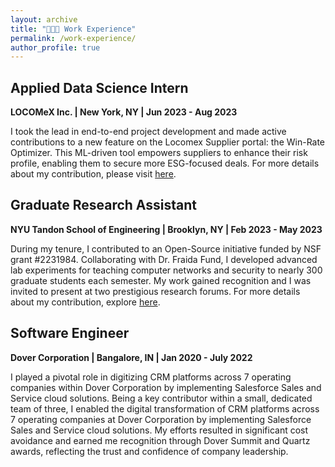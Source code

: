 ```yaml
---
layout: archive
title: "👩🏻‍💻 Work Experience"
permalink: /work-experience/
author_profile: true
---
```

## Applied Data Science Intern
**LOCOMeX Inc. | New York, NY | Jun 2023 - Aug 2023**

I took the lead in end-to-end project development and made active contributions to a new feature on the Locomex Supplier portal: the Win-Rate Optimizer. This ML-driven tool empowers suppliers to enhance their risk profile, enabling them to secure more ESG-focused deals. For more details about my contribution, please visit [here](https://locomexgroup.com/Best-Supplier-Diversity-Program-Management/).

## Graduate Research Assistant
**NYU Tandon School of Engineering | Brooklyn, NY | Feb 2023 - May 2023**

During my tenure, I contributed to an Open-Source initiative funded by NSF grant #2231984. Collaborating with Dr. Fraida Fund, I developed advanced lab experiments for teaching computer networks and security to nearly 300 graduate students each semester. My work gained recognition and I was invited to present at two prestigious research forums. For more details about my contribution, explore [here](https://teaching-on-testbeds.github.io/resources/).

## Software Engineer
**Dover Corporation | Bangalore, IN | Jan 2020 - July 2022**

I played a pivotal role in digitizing CRM platforms across 7 operating companies within Dover Corporation by implementing Salesforce Sales and Service cloud solutions.
Being a key contributor within a small, dedicated team of three, I enabled the digital transformation of CRM platforms across 7 operating companies at Dover Corporation by implementing Salesforce Sales and Service cloud solutions. My efforts resulted in significant cost avoidance and earned me recognition through Dover Summit and Quartz awards, reflecting the trust and confidence of company leadership.








